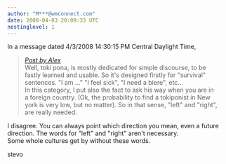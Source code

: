 ```yaml
---
author: "M***@wmconnect.com"
date: 2008-04-03 20:09:33 UTC
nestinglevel: 1
---
```

In a message dated 4/3/2008 14:30:15 PM Central Daylight Time,  

> [_Post by Alex_](/US85m766/how-to-say-left-and-right.2#post22)  
> Well, toki pona, is mostly dedicated for simple discourse, to be  
> fastly learned and usable. So it's designed firstly for "survival"  
> sentences. "I am ..." "I feel sick", "I need a biere", etc...  
> In this category, I put also the fact to ask his way when you are in  
> a foreign country. (Ok, the probability to find a tokiponist in New  
> york is very low, but no matter). So in that sense, "left" and "right",  
> are really needed.  
> 

I disagree. You can always point which direction you mean, even a future  
direction. The words for "left" and "right" aren't necessary.  
Some whole cultures get by without these words.  
  
stevo </HTML>